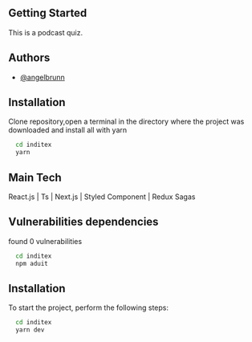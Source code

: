 ## Getting Started

This is a podcast quiz.

## Authors

- [@angelbrunn](https://www.github.com/angelbrunn)


## Installation

Clone repository,open a terminal in the directory where the project was downloaded and
install all with yarn

```bash
  cd inditex
  yarn
```

## Main Tech

React.js | Ts | Next.js | Styled Component | Redux Sagas

## Vulnerabilities dependencies

found 0 vulnerabilities

```bash
  cd inditex
  npm aduit
```
## Installation

To start the project, perform the following steps:

```bash
  cd inditex
  yarn dev
```